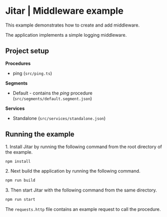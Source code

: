 
# Jitar | Middleware example

This example demonstrates how to create and add middleware.

The application implements a simple logging middleware.

## Project setup

**Procedures**

* ping (`src/ping.ts`)

**Segments**

* Default - contains the *ping* procedure (`src/segments/default.segment.json`)

**Services**

* Standalone (`src/services/standalone.json`)

## Running the example

1\. Install Jitar by running the following command from the root directory of the example.

```bash
npm install
```

2\. Next build the application by running the following command.

```bash
npm run build
```

3\. Then start Jitar with the following command from the same directory.

```bash
npm run start
```

The ``requests.http`` file contains an example request to call the procedure.
